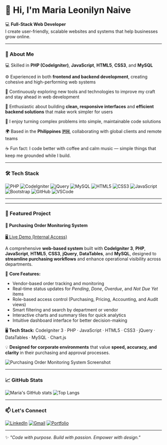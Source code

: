 # 👋 Hi, I'm Maria Leonilyn Naive  

💻 **Full-Stack Web Developer**  
I create user-friendly, scalable websites and systems that help businesses grow online.  

---

### 🌟 About Me
💻 Skilled in **PHP (CodeIgniter)**, **JavaScript**, **HTML5**, **CSS3**, and **MySQL**

⚙️ Experienced in both **frontend and backend development**, creating cohesive and high-performing web systems

🎨 Continuously exploring new tools and technologies to improve my craft and stay ahead in web development

🧠 Enthusiastic about building **clean, responsive interfaces** and **efficient backend solutions** that make work simpler for users

🧩 I enjoy turning complex problems into simple, maintainable code solutions

🌍 Based in the **Philippines 🇵🇭**, collaborating with global clients and remote teams

☕ Fun fact: I code better with coffee and calm music — simple things that keep me grounded while I build.
 
---

### 🛠️ Tech Stack  

![PHP](https://img.shields.io/badge/PHP-777BB4?style=for-the-badge&logo=php&logoColor=white)
![CodeIgniter](https://img.shields.io/badge/CodeIgniter-EF4223?style=for-the-badge&logo=codeigniter&logoColor=white)
![jQuery](https://img.shields.io/badge/jQuery-0769AD?style=for-the-badge&logo=jquery&logoColor=white)
![MySQL](https://img.shields.io/badge/MySQL-005C84?style=for-the-badge&logo=mysql&logoColor=white)
![HTML5](https://img.shields.io/badge/HTML5-E34F26?style=for-the-badge&logo=html5&logoColor=white)
![CSS3](https://img.shields.io/badge/CSS3-1572B6?style=for-the-badge&logo=css3&logoColor=white)
![JavaScript](https://img.shields.io/badge/JavaScript-F7DF1E?style=for-the-badge&logo=javascript&logoColor=black)
![Bootstrap](https://img.shields.io/badge/Bootstrap-563D7C?style=for-the-badge&logo=bootstrap&logoColor=white)
![GitHub](https://img.shields.io/badge/GitHub-181717?style=for-the-badge&logo=github&logoColor=white)
![VSCode](https://img.shields.io/badge/VSCode-0078D4?style=for-the-badge&logo=visual-studio-code&logoColor=white)

---

---

### 📂 Featured Project  

#### 🔹 **Purchasing Order Monitoring System**  
[🖥️ Live Demo (Internal Access)](http://172.16.161.152/po_monitoring/PO_ctrl/Po_monitoring)

A comprehensive **web-based system** built with **CodeIgniter 3**, **PHP**, **JavaScript**, **HTML5**, **CSS3**, **jQuery**, **DataTables**, and **MySQL**, designed to **streamline purchasing workflows** and enhance operational visibility across departments.  

🧩 **Core Features:**  
- Vendor-based order tracking and monitoring  
- Real-time status updates for *Pending*, *Done*, *Overdue*, and *Not Due Yet* items  
- Role-based access control (Purchasing, Pricing, Accounting, and Audit views)  
- Smart filtering and search by department or vendor  
- Interactive charts and summary tiles for quick analytics  
- Intuitive dashboard interface for better decision-making  

🖥️ **Tech Stack:** CodeIgniter 3 · PHP · JavaScript · HTML5 · CSS3 · jQuery · DataTables · MySQL · Chart.js  

💡 **Designed for corporate environments** that value **speed, accuracy, and clarity** in their purchasing and approval processes.  

![Purchasing Order Monitoring System Screenshot](https://github.com/mariadevhub/mariadevhub/blob/main/PO-monitoring.png)

---

### 📈 GitHub Stats  

![Maria's GitHub stats](https://github-readme-stats.vercel.app/api?username=mariadevhub&show_icons=true&theme=tokyonight)
![Top Langs](https://github-readme-stats.vercel.app/api/top-langs/?username=mariadevhub&layout=compact&theme=tokyonight)

---

### 📫 Let's Connect  

[![LinkedIn](https://img.shields.io/badge/LinkedIn-0077B5?style=for-the-badge&logo=linkedin&logoColor=white)](https://linkedin.com/in/YOURUSERNAME)
[![Gmail](https://img.shields.io/badge/Email-D14836?style=for-the-badge&logo=gmail&logoColor=white)](mailto:YOUR@EMAIL.COM)
[![Portfolio](https://img.shields.io/badge/Portfolio-000000?style=for-the-badge&logo=web&logoColor=white)](https://yourportfolio.link)

---

✨ *"Code with purpose. Build with passion. Empower with design."*
